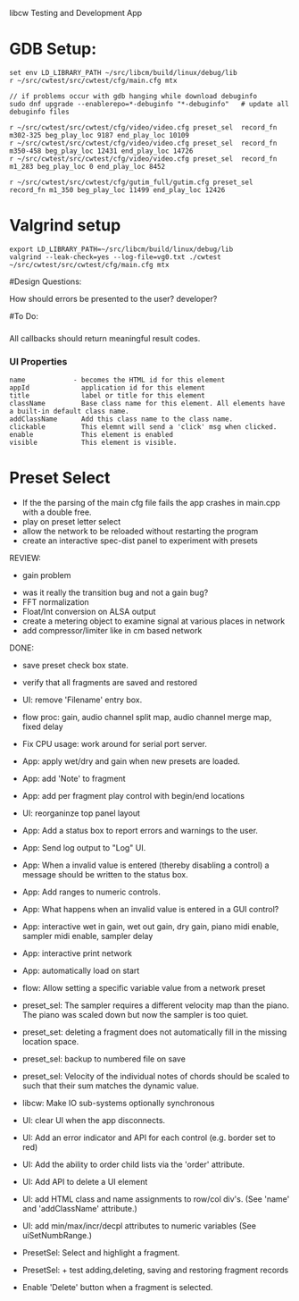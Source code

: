libcw Testing and Development App


# GDB Setup:

    set env LD_LIBRARY_PATH ~/src/libcm/build/linux/debug/lib
    r ~/src/cwtest/src/cwtest/cfg/main.cfg mtx

    // if problems occur with gdb hanging while download debuginfo 
    sudo dnf upgrade --enablerepo=*-debuginfo "*-debuginfo"   # update all debuginfo files

    r ~/src/cwtest/src/cwtest/cfg/video/video.cfg preset_sel  record_fn m302-325 beg_play_loc 9187 end_play_loc 10109
    r ~/src/cwtest/src/cwtest/cfg/video/video.cfg preset_sel  record_fn m350-458 beg_play_loc 12431 end_play_loc 14726
    r ~/src/cwtest/src/cwtest/cfg/video/video.cfg preset_sel  record_fn m1_283 beg_play_loc 0 end_play_loc 8452
    
    r ~/src/cwtest/src/cwtest/cfg/gutim_full/gutim.cfg preset_sel  record_fn m1_350 beg_play_loc 11499 end_play_loc 12426
     
# Valgrind setup

    export LD_LIBRARY_PATH=~/src/libcm/build/linux/debug/lib
    valgrind --leak-check=yes --log-file=vg0.txt ./cwtest  ~/src/cwtest/src/cwtest/cfg/main.cfg mtx

#Design Questions:

How should errors be presented to the user? developer?


#To Do:

### 

All callbacks should return meaningful result codes.


### UI Properties

    name            - becomes the HTML id for this element
    appId             application id for this element
    title             label or title for this element
    className         Base class name for this element. All elements have a built-in default class name.
    addClassName      Add this class name to the class name.
    clickable         This elemnt will send a 'click' msg when clicked.
    enable            This element is enabled
    visible           This element is visible.

# Preset Select
   
+ If the the parsing of the main cfg file fails the app crashes in main.cpp with a double free.
+ play on preset letter select
+ allow the network to be reloaded without restarting the program
+ create an interactive spec-dist panel to experiment with presets


REVIEW:
+ gain problem
- was it really the transition bug and not a gain bug?
- FFT normalization
- Float/Int conversion on ALSA output
- create a metering object to examine signal at various places in network
- add compressor/limiter like in cm based network



DONE:
+ save preset check box state.
+ verify that all fragments are saved and restored
+ UI:         remove 'Filename' entry box.
+ flow proc:  gain, audio channel split map, audio channel merge map, fixed delay 
+ Fix CPU usage: work around for serial port server.
+ App:        apply wet/dry and gain when new presets are loaded.
+ App:        add 'Note' to fragment 
+ App:        add per fragment play control with begin/end locations
+ UI:         reorganinze top panel layout
+ App:        Add a status box to report errors and warnings to the user.
+ App:        Send log output to "Log" UI.
+ App:        When a invalid value is entered (thereby disabling a control) a message should be written to the status box.
+ App:        Add ranges to numeric controls.
+ App:        What happens when an invalid value is entered in a GUI control?
+ App:        interactive wet in gain, wet out gain, dry gain, piano midi enable, sampler midi enable, sampler delay
+ App:        interactive print network
+ App:        automatically load on start
+ flow:       Allow setting a specific variable value from a network preset
+ preset_sel: The sampler requires a different velocity map than the piano. The piano was scaled down but now the sampler is too quiet.
+ preset_set: deleting a fragment does not automatically fill in the missing location space.
+ preset_sel: backup to numbered file on save
+ preset_sel: Velocity of the individual notes of chords should be scaled to such that their sum matches the dynamic value.
+ libcw:      Make IO sub-systems optionally synchronous
+ UI:         clear UI when the app disconnects.
+ UI: Add an error indicator and API for each control (e.g. border set to red)
+ UI: Add the ability to order child lists via the 'order' attribute.
+ UI: Add API to delete a UI element
+ UI: add HTML class and name assignments to row/col div's.  (See 'name' and 'addClassName' attribute.)
+ UI: add min/max/incr/decpl attributes to numeric variables (See uiSetNumbRange.)

+ PresetSel: Select and highlight a fragment.
+ PresetSel: + test adding,deleting, saving and restoring fragment records
+ Enable 'Delete' button when a fragment is selected.

